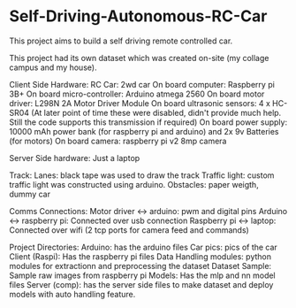 # Self-Driving-Autonomous-RC-Car
This project aims to build a self driving remote controlled car.

This project had its own dataset which was created on-site (my collage campus and my house).

Client Side Hardware:
  RC Car: 2wd car
  On board computer: Raspberry pi 3B+
  On board micro-controller: Arduino atmega 2560
  On board motor driver: L298N 2A Motor Driver Module
  On board ultrasonic sensors: 4 x HC-SR04 (At later point of time these were disabled, didn't provide much help. Still the code supports this transmission if required)
  On board power supply: 10000 mAh power bank (for raspberry pi and arduino) and 2x 9v Batteries (for motors)
  On board camera: raspberry pi v2 8mp camera

Server Side hardware:
  Just a laptop

Track:
  Lanes: black tape was used to draw the track
  Traffic light: custom traffic light was constructed using arduino.
  Obstacles: paper weigth, dummy car 

Comms Connections:
  Motor driver <-> arduino: pwm and digital pins
  Arduino <-> raspberry pi: Connected over usb connection 
  Raspberry pi <-> laptop: Connected over wifi (2 tcp ports for camera feed and commands)
  
Project Directories:
  Arduino: has the arduino files
  Car pics: pics of the car
  Client (Raspi): Has the raspberry pi files
  Data Handling modules: python modules for extractionn and preprocessing the dataset
  Dataset Sample: Sample raw images from raspberry pi
  Models: Has the mlp and nn model files
  Server (comp): has the server side files to make dataset and deploy models with auto handling feature.

